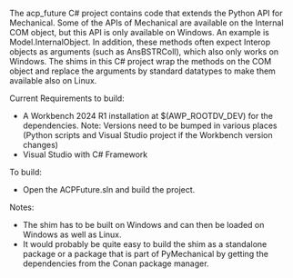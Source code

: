 The acp_future C# project contains code that extends the Python API for Mechanical. Some of the
APIs of Mechanical are available on the Internal COM object, but this API is only available on 
Windows. An example is Model.InternalObject. In addition, these methods often
expect Interop objects as arguments (such as AnsBSTRColl), which also only works on Windows. 
The shims in this C# project wrap the methods on the COM object and replace the arguments by 
standard datatypes to make them available also on Linux. 

Current Requirements to build:

* A Workbench 2024 R1 installation at $(AWP_ROOTDV_DEV) for the dependencies. Note: Versions need 
to be bumped in various places (Python scripts and Visual Studio project if the Workbench version changes)
* Visual Studio with C# Framework

To build:

* Open the ACPFuture.sln and build the project.

Notes: 
* The shim has to be built on Windows and can then be loaded on Windows as well as Linux.
* It would probably be quite easy to build the shim as a standalone package or a package that
is part of PyMechanical by getting the dependencies from the Conan package manager.
